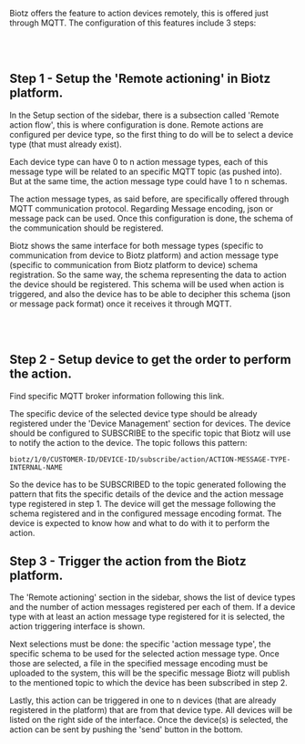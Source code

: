 Biotz offers the feature to action devices remotely, this is offered just through MQTT. The configuration of this features include 3 steps:

<br></br>

## Step 1 - Setup the 'Remote actioning' in Biotz platform.

In the Setup section of the sidebar, there is a subsection called 'Remote action flow', this is where configuration is done. Remote actions are configured per device type, so the first thing to do will be to select a device type (that must already exist).

Each device type can have 0 to n action message types, each of this message type will be related to an specific MQTT topic (as pushed into). But at the same time, the action message type could have 1 to n schemas.

The action message types, as said before, are specifically offered through MQTT communication protocol. Regarding Message encoding, json or message pack can be used. Once this configuration is done, the schema of the communication should be registered.

Biotz shows the same interface for both message types (specific to communication from device to Biotz platform) and action message type (specific to communication from Biotz platform to device) schema registration. So the same way, the schema representing the data to action the device should be registered. This schema will be used when action is triggered, and also the device has to be able to decipher this schema (json or message pack format) once it receives it through MQTT.

<br></br>

## Step 2 - Setup device to get the order to perform the action.

Find specific MQTT broker information following this link.

The specific device of the selected device type should be already registered under the 'Device Management' section for devices. The device should be configured to SUBSCRIBE to the specific topic that Biotz will use to notify the action to the device. The topic follows this pattern:

```
biotz/1/0/CUSTOMER-ID/DEVICE-ID/subscribe/action/ACTION-MESSAGE-TYPE-INTERNAL-NAME
```
So the device has to be SUBSCRIBED to the topic generated following the pattern that fits the specific details of the device and the action message type registered in step 1. The device will get the message following the schema registered and in the configured message encoding format. The device is expected to know how and what to do with it to perform the action.

## Step 3 - Trigger the action from the Biotz platform.

The 'Remote actioning' section in the sidebar, shows the list of device types and the number of action messages registered per each of them. If a device type with at least an action message type registered for it is selected, the action triggering interface is shown.

Next selections must be done: the specific 'action message type', the specific schema to be used for the selected action message type. Once those are selected, a file in the specified message encoding must be uploaded to the system, this will be the specific message Biotz will publish to the mentioned topic to which the device has been subscribed in step 2.

Lastly, this action can be triggered in one to n devices (that are already registered in the platform) that are from that device type. All devices will be listed on the right side of the interface. Once the device(s) is selected, the action can be sent by pushing the 'send' button in the bottom.
